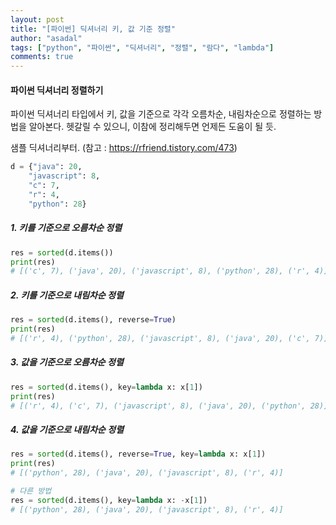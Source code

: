 ```yaml
---
layout: post
title: "[파이썬] 딕셔너리 키, 값 기준 정렬"
author: "asadal"
tags: ["python", "파이썬", "딕셔너리", "정렬", "람다", "lambda"]
comments: true
---
```


#### 파이썬 딕셔너리 정렬하기

파이썬 딕셔너리 타입에서 키, 값을 기준으로 각각 오름차순, 내림차순으로 정렬하는 방법을 알아본다. 헷갈릴 수 있으니, 이참에 정리해두면 언제든 도움이 될 듯. 

샘플 딕셔너리부터. (참고 : https://rfriend.tistory.com/473)

```python
d = {"java": 20,
    "javascript": 8, 
    "c": 7,  
    "r": 4, 
    "python": 28}
```

##### 1. 키를 기준으로 오름차순 정렬

```python
res = sorted(d.items())
print(res) 
# [('c', 7), ('java', 20), ('javascript', 8), ('python', 28), ('r', 4)]
```

##### 2. 키를 기준으로 내림차순 정렬

```python
res = sorted(d.items(), reverse=True)
print(res)
# [('r', 4), ('python', 28), ('javascript', 8), ('java', 20), ('c', 7)]
```

##### 3. 값을 기준으로 오름차순 정렬

```python
res = sorted(d.items(), key=lambda x: x[1])
print(res)
# [('r', 4), ('c', 7), ('javascript', 8), ('java', 20), ('python', 28)]
```

##### 4. 값을 기준으로 내림차순 정렬

```python
res = sorted(d.items(), reverse=True, key=lambda x: x[1])
print(res)
# [('python', 28), ('java', 20), ('javascript', 8), ('r', 4)]

# 다른 방법
res = sorted(d.items(), key=lambda x: -x[1])
# [('python', 28), ('java', 20), ('javascript', 8), ('r', 4)]
```